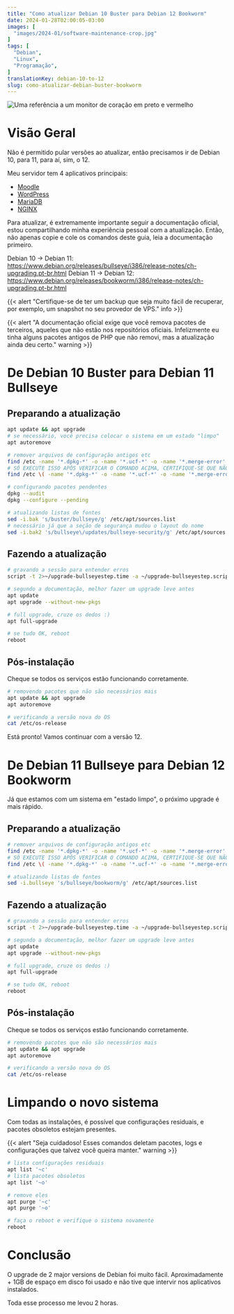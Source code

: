 ```yaml
---
title: "Como atualizar Debian 10 Buster para Debian 12 Bookworm"
date: 2024-01-28T02:00:05-03:00
images: [
  "images/2024-01/software-maintenance-crop.jpg"
]
tags: [
  "Debian",
  "Linux",
  "Programação",
]
translationKey: debian-10-to-12
slug: como-atualizar-debian-buster-bookworm
---
```


![Uma referência a um monitor de coração em preto e vermelho](/images/2024-01/software-maintenance-crop.jpg#center "Uma referência a um monitor de coração em preto e vermelho. Fonte: [Internet Archive, Software maintenance and computers, 1990](https://archive.org/details/softwaremaintena0000unse_j8i4).")

# Visão Geral

Não é permitido pular versões ao atualizar, então precisamos ir de Debian 10, para 11, para aí, sim, o 12.

Meu servidor tem 4 aplicativos principais:
* [Moodle](https://moodle.org/)
* [WordPress](https://wordpress.com/)
* [MariaDB](https://mariadb.org/)
* [NGINX](https://nginx.org/)

Para atualizar, é extremamente importante seguir a documentação oficial, estou compartilhando minha experiência pessoal com a atualização. Então, não apenas copie e cole os comandos deste guia, leia a documentação primeiro.

Debian 10 -> Debian 11: https://www.debian.org/releases/bullseye/i386/release-notes/ch-upgrading.pt-br.html
Debian 11 -> Debian 12: https://www.debian.org/releases/bookworm/i386/release-notes/ch-upgrading.pt-br.html

{{< alert "Certifique-se de ter um backup que seja muito fácil de recuperar, por exemplo, um snapshot no seu provedor de VPS." info >}}

{{< alert "A documentação oficial exige que você remova pacotes de terceiros, aqueles que não estão nos repositórios oficiais. Infelizmente eu tinha alguns pacotes antigos de PHP que não removi, mas a atualização ainda deu certo." warning >}}

# De Debian 10 Buster para Debian 11 Bullseye

## Preparando a atualização

```sh
apt update && apt upgrade
# se necessário, você precisa colocar o sistema em um estado "limpo"
apt autoremove

# remover arquivos de configuração antigos etc
find /etc -name '*.dpkg-*' -o -name '*.ucf-*' -o -name '*.merge-error'
# SÓ EXECUTE ISSO APÓS VERIFICAR O COMANDO ACIMA, CERTIFIQUE-SE QUE NÃO HÁ ARQUIVOS IMPORTANTES AQUI
find /etc \( -name '*.dpkg-*' -o -name '*.ucf-*' -o -name '*.merge-error' \) -exec rm -v {} \+

# configurando pacotes pendentes
dpkg --audit
dpkg --configure --pending

# atualizando listas de fontes
sed -i.bak 's/buster/bullseye/g' /etc/apt/sources.list
# necessário já que a seção de segurança mudou o layout do nome
sed -i.bak2 's/bullseye\/updates/bullseye-security/g' /etc/apt/sources.list

```

## Fazendo a atualização

```sh
# gravando a sessão para entender erros
script -t 2>~/upgrade-bullseyestep.time -a ~/upgrade-bullseyestep.script

# segundo a documentação, melhor fazer um upgrade leve antes
apt update
apt upgrade --without-new-pkgs

# full upgrade, cruze os dedos :)
apt full-upgrade

# se tudo OK, reboot
reboot
```

## Pós-instalação

Cheque se todos os serviços estão funcionando corretamente.

```sh
# removendo pacotes que não são necessários mais
apt update && apt upgrade
apt autoremove

# verificando a versão nova do OS
cat /etc/os-release
```

Está pronto! Vamos continuar com a versão 12.

# De Debian 11 Bullseye para Debian 12 Bookworm

Já que estamos com um sistema em "estado limpo", o próximo upgrade é mais rápido.

## Preparando a atualização

```sh
# remover arquivos de configuração antigos etc
find /etc -name '*.dpkg-*' -o -name '*.ucf-*' -o -name '*.merge-error'
# SÓ EXECUTE ISSO APÓS VERIFICAR O COMANDO ACIMA, CERTIFIQUE-SE QUE NÃO HÁ ARQUIVOS IMPORTANTES AQUI
find /etc \( -name '*.dpkg-*' -o -name '*.ucf-*' -o -name '*.merge-error' \) -exec rm -v {} \+

# atualizando listas de fontes
sed -i.bullseye 's/bullseye/bookworm/g' /etc/apt/sources.list
```

## Fazendo a atualização

```sh
# gravando a sessão para entender erros
script -t 2>~/upgrade-bullseyestep.time -a ~/upgrade-bullseyestep.script

# segundo a documentação, melhor fazer um upgrade leve antes
apt update
apt upgrade --without-new-pkgs

# full upgrade, cruze os dedos :)
apt full-upgrade

# se tudo OK, reboot
reboot
```

## Pós-instalação

Cheque se todos os serviços estão funcionando corretamente.

```sh
# removendo pacotes que não são necessários mais
apt update && apt upgrade
apt autoremove

# verificando a versão nova do OS
cat /etc/os-release
```

# Limpando o novo sistema

Com todas as instalações, é possível que configurações residuais, e pacotes obsoletos estejam presentes.

{{< alert "Seja cuidadoso! Esses comandos deletam pacotes, logs e configurações que talvez você queira manter." warning >}}

```sh
# lista configurações residuais
apt list '~c'
# lista pacotes obsoletos
apt list '~o'

# remove eles
apt purge '~c'
apt purge '~o'

# faça o reboot e verifique o sistema novamente
reboot
```

# Conclusão

O upgrade de 2 major versions de Debian foi muito fácil. Aproximadamente + 1GB de espaço em disco foi usado e não tive 
que intervir nos aplicativos instalados.

Toda esse processo me levou 2 horas.

